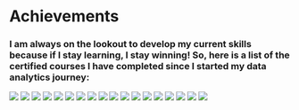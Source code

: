 # Achievements
### I am always on the lookout to develop my current skills because if I stay learning, I stay winning! So, here is a list of the certified courses I have completed since I started my data analytics journey: 

<img src="images/cfg_cert.png?raw=true"/>

<img src="images/google_cert.png?raw=true"/>

<img src="images/Capstone_project.png?raw=true"/>

<img src="images/SAP_cert.png?raw=true"/>

<img src="images/data_analysis_R.png?raw=true"/> 

<img src="images/nano_cert.png?raw=true"/> 

<img src="images/share_data.png?raw=true"/> 

<img src="images/analyze_data.png?raw=true"/> 

<img src="images/process_data.png?raw=true"/> 

<img src="images/prepare_data.png?raw=true"/> 

<img src="images/ask_questions.png?raw=true"/> 

<img src="images/foundations.png?raw=true"/>

<img src="images/forage.png?raw=true"/> 

<img src="images/data_modeling.png?raw=true"/> 

<img src="images/matplotlib_cert.png?raw=true"/>

<img src="images/numpy_cert.png?raw=true"/> 

<img src="images/dphi_pandas.png?raw=true"/>

<img src="images/python_basics.png?raw=true"/>

